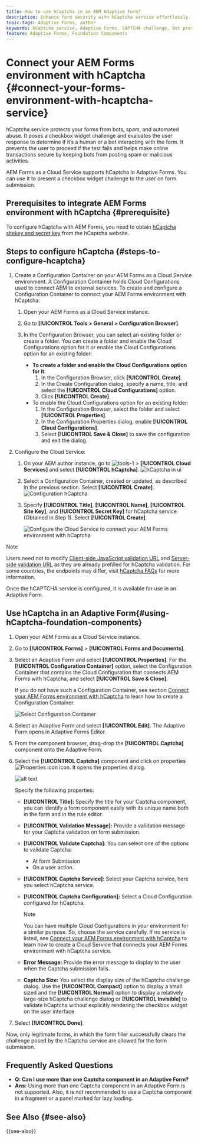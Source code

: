 ```yaml
---
title: How to use hCaptcha in an AEM Adaptive Form?
description: Enhance form security with hCaptcha service effortlessly. Step-by-step guide inside!
topic-tags: Adaptive Forms, author
keywords: hCaptcha service, Adaptive Forms, CAPTCHA challenge, Bot prevention, Form submission security, Form spam prevention
feature: Adaptive Forms, Foundation Components
---
```


# Connect your AEM Forms environment with hCaptcha {#connect-your-forms-environment-with-hcaptcha-service}

hCaptcha service protects your forms from bots, spam, and automated abuse. It poses a checkbox widget challenge and evaluates the user response to determine if it’s a human or a bot interacting with the form. It prevents the user to proceed if the test fails and helps make online transactions secure by keeping bots from posting spam or malicious activities.

<!-- ![hCaptcha](assets/hCaptcha-challenge.png)-->

AEM Forms as a Cloud Service supports hCaptcha in Adaptive Forms. You can use it to present a checkbox widget challenge to the user on form submission.

## Prerequisites to integrate AEM Forms environment with hCaptcha {#prerequisite}

To configure hCaptcha with AEM Forms, you need to obtain [hCaptcha sitekey and secret key](https://docs.hcaptcha.com/switch/#get-your-hcaptcha-sitekey-and-secret-key) from the hCaptcha website.

## Steps to configure hCaptcha {#steps-to-configure-hcaptcha}

1. Create a Configuration Container on your AEM Forms as a Cloud Service environment. A Configuration Container holds Cloud Configurations used to connect AEM to external services. To create and configure a Configuration Container to connect your AEM Forms environment with hCaptcha:
    1. Open your AEM Forms as a Cloud Service instance. 
    1. Go to **[!UICONTROL Tools > General > Configuration Browser]**.  
    1. In the Configuration Browser, you can select an existing folder or create a folder. You can create a folder and enable the Cloud Configurations option for it or enable the Cloud Configurations option for an existing folder:

        * **To create a folder and enable the Cloud Configurations option for it**:
            1. In the Configuration Browser, click **[!UICONTROL Create]**. 
            1. In the Create Configuration dialog, specify a name, title, and select the **[!UICONTROL Cloud Configurations]** option. 
            1. Click **[!UICONTROL Create]**.
        * To enable the Cloud Configurations option for an existing folder:
            1. In the Configuration Browser, select the folder and select **[!UICONTROL Properties]**.
            1. In the Configuration Properties dialog, enable **[!UICONTROL Cloud Configurations]**.
            1. Select **[!UICONTROL Save & Close]** to save the configuration and exit the dialog. 

1. Configure the Cloud Service: 
    1. On your AEM author instance, go to ![tools-1](assets/tools-1.png) &gt; **[!UICONTROL Cloud Services]** and select **[!UICONTROL hCaptcha]**.
        ![hCaptcha in ui](assets/hcaptcha-in-ui.png)
    1. Select a Configuration Container, created or updated, as described in the previous section. Select **[!UICONTROL Create]**.
        ![Configuration hCaptcha](assets/config-hcaptcha.png)
    1. Specify **[!UICONTROL Title]**, **[!UICONTROL Name]**, **[!UICONTROL Site Key]**, and **[!UICONTROL Secret Key]** for hCaptcha service (Obtained in Step 1). Select **[!UICONTROL Create]**.

        ![Configure the Cloud Service to connect your AEM Forms environment with hCaptcha](assets/create-hcaptcha-config.png)

  >[!NOTE]
  > Users need not to modify [Client-side JavaScript validation URL](https://docs.hcaptcha.com/#add-the-hcaptcha-widget-to-your-webpage) and [Server-side validation URL](https://docs.hcaptcha.com/#verify-the-user-response-server-side) as they are already prefilled for hCaptcha validation. For some countries, the endpoints may differ, visit [hCaptcha FAQs](https://docs.hcaptcha.com/faq#does-hcaptcha-support-access-by-users-in-china) for more information.

Once the hCAPTCHA service is configured, it is available for use in an Adaptive Form.

## Use hCaptcha in an Adaptive Form{#using-hCaptcha-foundation-components}

1. Open your AEM Forms as a Cloud Service instance. 
1. Go to **[!UICONTROL Forms]** > **[!UICONTROL Forms and Documents]**.  
1. Select an Adaptive Form and select **[!UICONTROL Properties]**. For the **[!UICONTROL Configuration Container]** option, select the Configuration Container that contains the Cloud Configuration that connects AEM Forms with hCaptcha, and select **[!UICONTROL Save & Close]**.

    If you do not have such a Configuration Container, see section [Connect your AEM Forms environment with hCaptcha](#connect-your-forms-environment-with-hcaptcha-service) to learn how to create a Configuration Container.

    ![Select Configuration Container](/help/forms/assets/captcha-properties.png)

1. Select an Adaptive Form and select **[!UICONTROL Edit]**. The Adaptive Form opens in Adaptive Forms Editor. 
1. From the component browser, drag-drop the **[!UICONTROL Captcha]** component onto the Adaptive Form.
1. Select the **[!UICONTROL Captcha]** component and click on properties ![Properties icon](assets/configure-icon.svg) icon. It opens the properties dialog.

    ![alt text](assets/hcaptcha-properties.png)

    Specify the following properties:

    * **[!UICONTROL Title]:** Specify the title for your Captcha component, you can identify a form component easily with its unique name both in the form and in the rule editor.
    * **[!UICONTROL Validation Message]:** Provide a validation message for your Captcha validation on form submission.
    * **[!UICONTROL Validate Captcha]:** You can select one of the options to validate Captcha: 
        * At form Submission 
        * On a user action.
    * **[!UICONTROL Captcha Service]:** Select your Captcha service, here you select hCaptcha service.
    * **[!UICONTROL Captcha Configuration]:** Select a Cloud Configuration configured for hCaptcha.
        >[!NOTE]
        >You can have multiple Cloud Configurations in your environment for a similar purpose. So, choose the service carefully. If no service is listed, see [Connect your AEM Forms environment with hCaptcha](#connect-your-forms-environment-with-hcaptcha-service) to learn how to create a Cloud Service that connects your AEM Forms environment with hCaptcha service.

    * **Error Message:** Provide the error message to display to the user when the Captcha submission fails.
    * **Captcha Size:** You select the display size of the hCaptcha challenge dialog. Use the **[!UICONTROL Compact]** option to display a small sized and the **[!UICONTROL Normal]** option to display a relatively large-size hCaptcha challenge dialog or **[!UICONTROL Invisible]** to validate hCaptcha without explicitly rendering the checkbox widget on the user interface.

1. Select **[!UICONTROL Done]**.

Now, only legitimate forms, in which the form filler successfully clears the challenge posed by the hCaptcha service are allowed for the form submission.

## Frequently Asked Questions

* **Q: Can I use more than one Captcha component in an Adaptive Form?**
* **Ans:** Using more than one Captcha component in an Adaptive Form is not supported. Also, it is not recommended to use a Captcha component in a fragment or a panel marked for lazy loading.

## See Also {#see-also}

{{see-also}}
